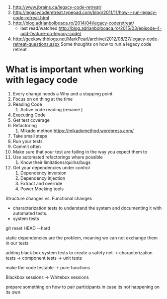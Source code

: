 1. http://www.jbrains.ca/legacy-code-retreat/ 
1. http://legacycoderetreat.typepad.com/blog/2011/11/how-i-run-legacy-code-retreat.html
1. http://blog.adrianbolboaca.ro/2014/04/legacy-coderetreat/
   * last read/watched http://blog.adrianbolboaca.ro/2015/03/episode-4-add-feature-on-legacy-code/
1. http://geekswithblogs.net/MarkPearl/archive/2012/08/27/legacy-code-retreat-questions.aspx
   Some thoughts on how to run a legacy code retreat

# What is important when working with legacy code
1. Every change needs a Why and a stopping point
1. Focus on on thing at the time
1. Reading Code
   1. Active code reading (rename )
1. Executing Code
1. Get test coverage
1. Refactoring
   1. Mikado method https://mikadomethod.wordpress.com/   
1. Take small steps
1. Run your tests
1. Commit often 
1. Make sure that your test are failing in the way you expect them to
1. Use automated refactorings where possible
   1. Know their limitations/quirks/bugs
1. Get your dependencies under control
   1. Dependency inversion
   1. Dependency injection
   1. Extract and override
   1. Power Mocking tools

Structure changes vs. Functional changes


* characterization tests to understand the system and documenting it with automated tests.
* system tests


git reset HEAD --hard


static dependencies are the problem, meaning we can not exchange them in our tests

adding black box system tests to create a safety net -> characterization tests -> component tests -> unit tests


make the code testable
-> pure functions

Blackbox sessions -> Whitebox sessions

prepare something on how to pair participants in case its not happening on its own
